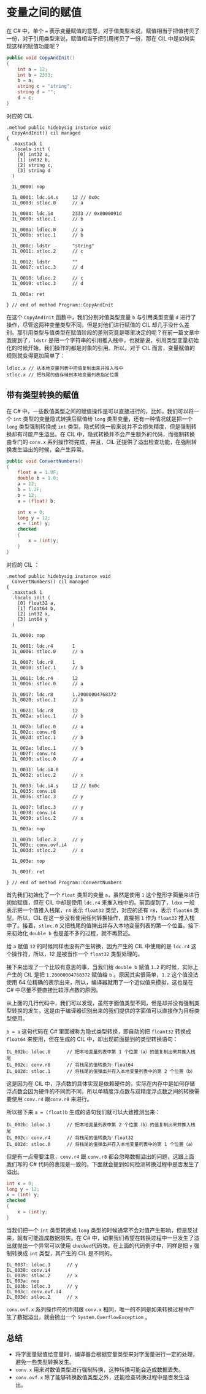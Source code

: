 # 变量之间的赋值

在 C# 中，单个 `=` 表示变量赋值的意思，对于值类型来说，赋值相当于把值拷贝了一份，对于引用类型来说，赋值相当于把引用拷贝了一份，那在 CIL 中是如何实现这样的赋值功能呢？

```csharp
public void CopyAndInit()
{
    int a = 12;
    int b = 2333;
    b = a;
    string c = "string";
    string d = "";
    d = c;
}
```

对应的 CIL

```cil
.method public hidebysig instance void 
  CopyAndInit() cil managed 
{
  .maxstack 1
  .locals init (
    [0] int32 a,
    [1] int32 b,
    [2] string c,
    [3] string d
  )

  IL_0000: nop          

  IL_0001: ldc.i4.s     12 // 0x0c
  IL_0003: stloc.0      // a

  IL_0004: ldc.i4       2333 // 0x0000091d
  IL_0009: stloc.1      // b

  IL_000a: ldloc.0      // a
  IL_000b: stloc.1      // b

  IL_000c: ldstr        "string"
  IL_0011: stloc.2      // c

  IL_0012: ldstr        ""
  IL_0017: stloc.3      // d

  IL_0018: ldloc.2      // c
  IL_0019: stloc.3      // d

  IL_001a: ret          

} // end of method Program::CopyAndInit
```

在这个 `CopyAndInit` 函数中，我们分别对值类型变量 `b` 与引用类型变量 `d` 进行了操作，尽管这两种变量类型不同，但是对他们进行赋值的 CIL 却几乎没什么差别。那引用类型与值类型在赋值阶段的差别究竟是哪里决定的呢？在前一篇文章中我提到了，`ldstr` 是把一个字符串的引用推入栈中，也就是说，引用类型变量初始化的时候开始，我们操作的都是对象的引用。所以，对于 CIL 而言，变量赋值的规则就变得更加简单了：

```cil
ldloc.x // 从本地变量列表中把值复制出来并推入栈中
stloc.x // 把栈尾的值存储到本地变量列表指定位置
```

## 带有类型转换的赋值

在 C# 中，一些数值类型之间的赋值操作是可以直接进行的，比如，我们可以将一个 `int` 类型的变量隐式转换后赋值给 `long` 类型变量，还有一种情况就是把一个 `long` 类型强制转换成 `int` 类型。隐式转换一般来说并不会损失精度，但是强制转换却有可能产生溢出。在 CIL 中，隐式转换并不会产生额外的代码，而强制转换由专门的 `conv.x` 系列操作符完成，并且，CIL 还提供了溢出检查功能，在强制转换发生溢出的时候，会产生异常。

```csharp
public void ConvertNumbers()
{
    float a = 1.0F;
    double b = 1.0;
    a = 12;
    b = 1.2F;
    b = 12;
    a = (float) b;

    int x = 0;
    long y = 12;
    x = (int) y;
    checked
    {
        x = (int)y;
    }
}
```

对应的 CIL ：

```cil
.method public hidebysig instance void 
  ConvertNumbers() cil managed 
{
  .maxstack 1
  .locals init (
    [0] float32 a,
    [1] float64 b,
    [2] int32 x,
    [3] int64 y
  )

  IL_0000: nop          

  IL_0001: ldc.r4       1
  IL_0006: stloc.0      // a

  IL_0007: ldc.r8       1
  IL_0010: stloc.1      // b

  IL_0011: ldc.r4       12
  IL_0016: stloc.0      // a

  IL_0017: ldc.r8       1.20000004768372
  IL_0020: stloc.1      // b

  IL_0021: ldc.r8       12
  IL_002a: stloc.1      // b

  IL_002b: ldloc.0      // a
  IL_002c: conv.r8      
  IL_002d: stloc.1      // b

  IL_002e: ldloc.1      // b
  IL_002f: conv.r4      
  IL_0030: stloc.0      // a

  IL_0031: ldc.i4.0     
  IL_0032: stloc.2      // x

  IL_0033: ldc.i4.s     12 // 0x0c
  IL_0035: conv.i8      
  IL_0036: stloc.3      // y

  IL_0037: ldloc.3      // y
  IL_0038: conv.i4      
  IL_0039: stloc.2      // x

  IL_003a: nop          

  IL_003b: ldloc.3      // y
  IL_003c: conv.ovf.i4  
  IL_003d: stloc.2      // x

  IL_003e: nop          

  IL_003f: ret          

} // end of method Program::ConvertNumbers
```

首先我们初始化了一个 `float` 类型的变量 `a`，虽然是使用 `1` 这个整形字面量来进行初始赋值，但在 CIL 中却是使用 `ldc.r4` 来推入栈中的。前面提到了，`ldxx` 一般表示把一个值推入栈尾，`r4` 表示 `float32` 类型，对应的还有 `r8`，表示 `float64` 类型。所以，CIL 在这一步没有使用任何转换操作，直接把 `1` 作为 `float32` 推入栈中了。接着，`stloc.0` 又把栈尾的值弹出并存入本地变量列表的第一个位置。接下来初始化 `double b` 也是差不多的过程，就不再赘述。

给 `a` 赋值 `12` 的时候同样也没有产生转换，因为产生的 CIL 中使用的是 `ldc.r4` 这个操作符，所以，12 是被当作一个 `float32` 类型处理的。

接下来出现了一个比较有意思的事，当我们给 `double b` 赋值 `1.2` 的时候，实际上产生的 CIL 是把 `1.20000004768372` 赋值给 `b` 。原因其实很简单，`1.2`  这个值没法使用 64 位精确的表示出来，所以，编译器就用了一个近似值来模拟，这也是在 C# 中尽量不要直接比较浮点数的原因。

从上面的几行代码中，我们可以发现，虽然字面值类型不同，但是却并没有强制类型转换的发生，这是由于编译器识别出来的我们提供的字面值可以直接作为目标类型使用。

 `b = a` 这句代码在 C# 里面被称为隐式类型转换，即自动的把 `floant32` 转换成 `float64` 来使用，但在生成的 CIL 中，却出现前面提到的类型转换语句：

```cil
IL_002b: ldloc.0      // 把本地变量列表中第 1 个位置（a）的值复制出来并推入栈尾
IL_002c: conv.r8      // 将栈尾的值转换为 float64
IL_002d: stloc.1      // 将栈尾的值弹出并存入本地变量列表中的第 2 个位置（b）
```

这是因为在 CIL 中，浮点数的具体实现是依赖硬件的，实际在内存中是如何存储浮点数会因为硬件的不同而不同，所以单精度浮点数与双精度浮点数之间的转换需要使用 `conv.r4` 跟`conv.r8` 来进行。

所以接下来 `a = (float)b` 生成的语句我们就可以大致推测出来：

```cil
IL_002b: ldloc.1      // 把本地变量列表中第 2 个位置（b）的值复制出来并推入栈尾
IL_002c: conv.r4      // 将栈尾的值转换为 float32
IL_002d: stloc.0      // 将栈尾的值弹出并存入本地变量列表中的第 1 个位置（a）
```

但是有一点需要注意，`conv.r4` 跟 `conv.r8` 都会忽略数据溢出的问题，这跟上面我们写的 C# 代码的表现是一致的。下面就会提到如何检测转换过程中是否发生了溢出。

```csharp
int x = 0;
long y = 12;
x = (int) y;
checked
{
    x = (int)y;
}
```

当我们把一个 `int` 类型转换成 `long` 类型的时候通常不会对值产生影响，但是反过来，就有可能造成数据损失。在 C# 中，如果我们希望在转换过程中一旦发生了溢出就抛出一个异常可以使用 `checked`代码块。在上面的代码例子中，同样是把 `y` 强制转换成 `int` 类型，其产生的 CIL 是不同的。

```cil
IL_0037: ldloc.3      // y
IL_0038: conv.i4      
IL_0039: stloc.2      // x
IL_003a: nop          
IL_003b: ldloc.3      // y
IL_003c: conv.ovf.i4  
IL_003d: stloc.2      // x
```

`conv.ovf.x` 系列操作符的作用跟 `conv.x` 相同，唯一的不同是如果转换过程中产生了数据溢出，就会抛出一个 `System.OverflowException` 。

## 总结

- 将字面量赋值给变量时，编译器会根据变量类型来对字面量进行一定的处理，避免一些类型转换发生。
- `conv.x` 用来对数值类型进行强制转换，这种转换可能会造成数据丢失。
- `conv.ovf.x` 除了能够转换数值类型之外，还能检查转换过程中是否发生溢出。